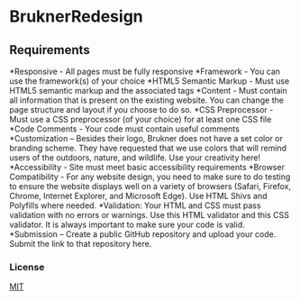 # BruknerRedesign

## Requirements 

*Responsive - All pages must be fully responsive
*Framework - You can use the framework(s) of your choice
*HTML5 Semantic Markup - Must use HTML5 semantic markup and the associated tags
*Content - Must contain all information that is present on the existing website. You can change the page structure and layout if you choose to do so.
*CSS Preprocessor - Must use a CSS preprocessor (of your choice) for at least one CSS file
*Code Comments - Your code must contain useful comments
*Customization – Besides their logo, Brukner does not have a set color or branding scheme. They have requested that we use colors that will remind users of the outdoors, nature, and wildlife. Use your creativity here!
*Accessibility - Site must meet basic accessibility requirements
*Browser Compatibility - For any website design, you need to make sure to do testing to ensure the website displays well on a variety of browsers (Safari, Firefox, Chrome, Internet Explorer, and Microsoft Edge). Use HTML Shivs and Polyfills where needed.
*Validation: Your HTML and CSS must pass validation with no errors or warnings. Use this HTML validator and this CSS validator. It is always important to make sure your code is valid.
*Submission –  Create a public GitHub repository and upload your code. Submit the link to that repository here.


### License
[MIT](https://choosealicense.com/licenses/mit/)
